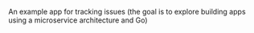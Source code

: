 An example app for tracking issues (the goal is to explore building apps using a microservice architecture and Go)